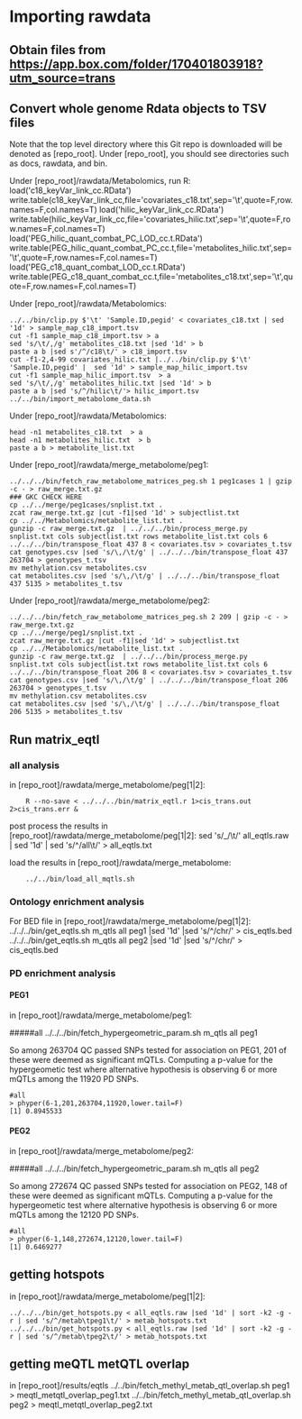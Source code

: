 # Importing rawdata

## Obtain files from https://app.box.com/folder/170401803918?utm_source=trans

## Convert whole genome Rdata objects to TSV files

Note that the top level directory where this Git repo is downloaded will be denoted as [repo_root]. Under [repo_root], you should see directories such as docs, rawdata, and bin.

Under [repo_root]/rawdata/Metabolomics, run R:
	load('c18_keyVar_link_cc.RData')
	write.table(c18_keyVar_link_cc,file='covariates_c18.txt',sep='\t',quote=F,row.names=F,col.names=T)
	load('hilic_keyVar_link_cc.RData')
	write.table(hilic_keyVar_link_cc,file='covariates_hilic.txt',sep='\t',quote=F,row.names=F,col.names=T)
	load('PEG_hilic_quant_combat_PC_LOD_cc.t.RData')
	write.table(PEG_hilic_quant_combat_PC_cc.t,file='metabolites_hilic.txt',sep='\t',quote=F,row.names=F,col.names=T)
	load('PEG_c18_quant_combat_LOD_cc.t.RData')
	write.table(PEG_c18_quant_combat_cc.t,file='metabolites_c18.txt',sep='\t',quote=F,row.names=F,col.names=T)

	
Under [repo_root]/rawdata/Metabolomics:

```
../../bin/clip.py $'\t' 'Sample.ID,pegid' < covariates_c18.txt | sed '1d' > sample_map_c18_import.tsv
cut -f1 sample_map_c18_import.tsv > a
sed 's/\t/,/g' metabolites_c18.txt |sed '1d' > b
paste a b |sed s'/^/c18\t/' > c18_import.tsv
cut -f1-2,4-99 covariates_hilic.txt |../../bin/clip.py $'\t' 'Sample.ID,pegid' |  sed '1d' > sample_map_hilic_import.tsv
cut -f1 sample_map_hilic_import.tsv  > a
sed 's/\t/,/g' metabolites_hilic.txt |sed '1d' > b
paste a b |sed 's/^/hilic\t/'> hilic_import.tsv
../../bin/import_metabolome_data.sh

```
Under [repo_root]/rawdata/Metabolomics:
```
head -n1 metabolites_c18.txt  > a
head -n1 metabolites_hilic.txt  > b
paste a b > metabolite_list.txt
```
Under [repo_root]/rawdata/merge_metabolome/peg1:
```
../../../bin/fetch_raw_metabolome_matrices_peg.sh 1 peg1cases 1 | gzip -c - > raw_merge.txt.gz
### GKC CHECK HERE
cp ../../merge/peg1cases/snplist.txt .
zcat raw_merge.txt.gz |cut -f1|sed '1d' > subjectlist.txt
cp ../../Metabolomics/metabolite_list.txt .
gunzip -c raw_merge.txt.gz  | ../../../bin/process_merge.py snplist.txt cols subjectlist.txt rows metabolite_list.txt cols 6
../../../bin/transpose_float 437 8 < covariates.tsv > covariates_t.tsv
cat genotypes.csv |sed 's/\,/\t/g' | ../../../bin/transpose_float 437 263704 > genotypes_t.tsv
mv methylation.csv metabolites.csv
cat metabolites.csv |sed 's/\,/\t/g' | ../../../bin/transpose_float 437 5135 > metabolites_t.tsv
```

Under [repo_root]/rawdata/merge_metabolome/peg2:
```
../../../bin/fetch_raw_metabolome_matrices_peg.sh 2 209 | gzip -c - > raw_merge.txt.gz
cp ../../merge/peg1/snplist.txt .
zcat raw_merge.txt.gz |cut -f1|sed '1d' > subjectlist.txt
cp ../../Metabolomics/metabolite_list.txt .
gunzip -c raw_merge.txt.gz  | ../../../bin/process_merge.py snplist.txt cols subjectlist.txt rows metabolite_list.txt cols 6
../../../bin/transpose_float 206 8 < covariates.tsv > covariates_t.tsv
cat genotypes.csv |sed 's/\,/\t/g' | ../../../bin/transpose_float 206 263704 > genotypes_t.tsv
mv methylation.csv metabolites.csv
cat metabolites.csv |sed 's/\,/\t/g' | ../../../bin/transpose_float 206 5135 > metabolites_t.tsv
```
	
## Run matrix_eqtl

### all analysis

in [repo_root]/rawdata/merge_metabolome/peg[1|2]:

        R --no-save < ../../../bin/matrix_eqtl.r 1>cis_trans.out 2>cis_trans.err &

post process the results in [repo_root]/rawdata/merge_metabolome/peg[1|2]:
	sed 's/_/\t/' all_eqtls.raw | sed '1d' | sed 's/^/all\t/' > all_eqtls.txt


load the results in [repo_root]/rawdata/merge_metabolome:

        ../../bin/load_all_mqtls.sh

### Ontology enrichment analysis

For BED file in [repo_root]/rawdata/merge_metabolome/peg[1|2]:
        ../../../bin/get_eqtls.sh m_qtls all peg1 |sed '1d' |sed 's/^/chr/' > cis_eqtls.bed
        ../../../bin/get_eqtls.sh m_qtls all peg2 |sed '1d' |sed 's/^/chr/' > cis_eqtls.bed

### PD enrichment analysis

#### PEG1
in [repo_root]/rawdata/merge_metabolome/peg1:

#####all
        ../../../bin/fetch_hypergeometric_param.sh m_qtls all peg1

So among 263704 QC passed SNPs tested for association on PEG1, 201 of these were deemed as significant mQTLs.  Computing a p-value for the hypergeometic test where alternative hypothesis is observing 6 or more mQTLs among the 11920 PD SNPs.

	#all
 	> phyper(6-1,201,263704,11920,lower.tail=F)
	[1] 0.8945533

#### PEG2
in [repo_root]/rawdata/merge_metabolome/peg2:

#####all
        ../../../bin/fetch_hypergeometric_param.sh m_qtls all peg2

So among 272674 QC passed SNPs tested for association on PEG2, 148 of these were deemed as significant mQTLs.  Computing a p-value for the hypergeometic test where alternative hypothesis is observing 6 or more mQTLs among the 12120 PD SNPs.

	#all
 	> phyper(6-1,148,272674,12120,lower.tail=F)
	[1] 0.6469277

## getting hotspots

in [repo_root]/rawdata/merge_metabolome/peg[1|2]:
	
	../../../bin/get_hotspots.py < all_eqtls.raw |sed '1d' | sort -k2 -g -r | sed 's/^/metab\tpeg1\t/' > metab_hotspots.txt
	../../../bin/get_hotspots.py < all_eqtls.raw |sed '1d' | sort -k2 -g -r | sed 's/^/metab\tpeg2\t/' > metab_hotspots.txt


## getting meQTL metQTL overlap

in [repo_root]/results/eqtls
	../../bin/fetch_methyl_metab_qtl_overlap.sh peg1 > meqtl_metqtl_overlap_peg1.txt
	../../bin/fetch_methyl_metab_qtl_overlap.sh peg2 > meqtl_metqtl_overlap_peg2.txt
